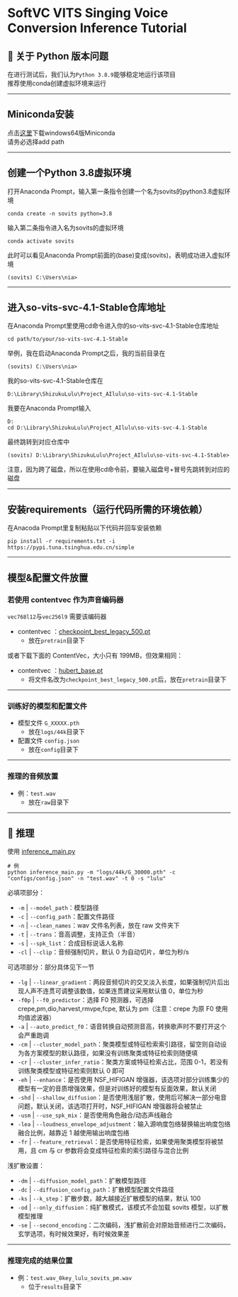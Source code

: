 # SoftVC VITS Singing Voice Conversion Inference Tutorial

## 💬 关于 Python 版本问题

在进行测试后，我们认为`Python 3.8.9`能够稳定地运行该项目  
推荐使用conda创建虚拟环境来运行

---------------------------

## Miniconda安装

点击[这里](https://repo.anaconda.com/miniconda/Miniconda3-latest-Windows-x86_64.exe)下载windows64版Miniconda  
请务必选择add path

---------------------------

## 创建一个Python 3.8虚拟环境

打开Anaconda Prompt，输入第一条指令创建一个名为sovits的python3.8虚拟环境

```shell
conda create -n sovits python=3.8
```

输入第二条指令进入名为sovits的虚拟环境

```shell
conda activate sovits
```

此时可以看见Anaconda Prompt前面的(base)变成(sovits)，表明成功进入虚拟环境

```shell
(sovits) C:\Users\nia>
```

---------------------------

## 进入so-vits-svc-4.1-Stable仓库地址

在Anaconda Prompt里使用cd命令进入你的so-vits-svc-4.1-Stable仓库地址

```shell
cd path/to/your/so-vits-svc-4.1-Stable
```

举例，我在启动Anaconda Prompt之后，我的当前目录在

```shell
(sovits) C:\Users\nia>
```

我的so-vits-svc-4.1-Stable仓库在

```shell
D:\Library\ShizukuLulu\Project_AIlulu\so-vits-svc-4.1-Stable
```

我要在Anaconda Prompt输入

```shell
D:
cd D:\Library\ShizukuLulu\Project_AIlulu\so-vits-svc-4.1-Stable
```

最终跳转到对应仓库中

```shell
(sovits) D:\Library\ShizukuLulu\Project_AIlulu\so-vits-svc-4.1-Stable>
```

注意，因为跨了磁盘，所以在使用cd命令前，要输入磁盘号+冒号先跳转到对应的磁盘

---------------------------

## 安装requirements（运行代码所需的环境依赖）

在Anacoda Prompt里复制粘贴以下代码并回车安装依赖

```shell
pip install -r requirements.txt -i https://pypi.tuna.tsinghua.edu.cn/simple
```

---------------------------

## 模型&配置文件放置

### **若使用 contentvec 作为声音编码器**

`vec768l12`与`vec256l9` 需要该编码器

+ contentvec ：[checkpoint_best_legacy_500.pt](https://ibm.box.com/s/z1wgl1stco8ffooyatzdwsqn2psd9lrr)
  + 放在`pretrain`目录下

或者下载下面的 ContentVec，大小只有 199MB，但效果相同：

+ contentvec ：[hubert_base.pt](https://huggingface.co/lj1995/VoiceConversionWebUI/resolve/main/hubert_base.pt)
  + 将文件名改为`checkpoint_best_legacy_500.pt`后，放在`pretrain`目录下

---------------------------

### 训练好的模型和配置文件

+ 模型文件 `G_XXXXX.pth`
  + 放在`logs/44k`目录下
+ 配置文件 `config.json`
  + 放在`config`目录下

---------------------------

### 推理的音频放置

+ 例：`test.wav`
  + 放在`raw`目录下

---------------------------

## 🤖 推理

使用 [inference_main.py](https://github.com/svc-develop-team/so-vits-svc/tree/4.1-Stableinference_main.py)

```shell
# 例
python inference_main.py -m "logs/44k/G_30000.pth" -c "configs/config.json" -n "test.wav" -t 0 -s "lulu"
```

必填项部分：

+ `-m` | `--model_path`：模型路径
+ `-c` | `--config_path`：配置文件路径
+ `-n` | `--clean_names`：wav 文件名列表，放在 raw 文件夹下
+ `-t` | `--trans`：音高调整，支持正负（半音）
+ `-s` | `--spk_list`：合成目标说话人名称
+ `-cl` | `--clip`：音频强制切片，默认 0 为自动切片，单位为秒/s

可选项部分：部分具体见下一节

+ `-lg` | `--linear_gradient`：两段音频切片的交叉淡入长度，如果强制切片后出现人声不连贯可调整该数值，如果连贯建议采用默认值 0，单位为秒
+ `-f0p` | `--f0_predictor`：选择 F0 预测器，可选择 crepe,pm,dio,harvest,rmvpe,fcpe, 默认为 pm（注意：crepe 为原 F0 使用均值滤波器）
+ `-a` | `--auto_predict_f0`：语音转换自动预测音高，转换歌声时不要打开这个会严重跑调
+ `-cm` | `--cluster_model_path`：聚类模型或特征检索索引路径，留空则自动设为各方案模型的默认路径，如果没有训练聚类或特征检索则随便填
+ `-cr` | `--cluster_infer_ratio`：聚类方案或特征检索占比，范围 0-1，若没有训练聚类模型或特征检索则默认 0 即可
+ `-eh` | `--enhance`：是否使用 NSF_HIFIGAN 增强器，该选项对部分训练集少的模型有一定的音质增强效果，但是对训练好的模型有反面效果，默认关闭
+ `-shd` | `--shallow_diffusion`：是否使用浅层扩散，使用后可解决一部分电音问题，默认关闭，该选项打开时，NSF_HIFIGAN 增强器将会被禁止
+ `-usm` | `--use_spk_mix`：是否使用角色融合/动态声线融合
+ `-lea` | `--loudness_envelope_adjustment`：输入源响度包络替换输出响度包络融合比例，越靠近 1 越使用输出响度包络
+ `-fr` | `--feature_retrieval`：是否使用特征检索，如果使用聚类模型将被禁用，且 cm 与 cr 参数将会变成特征检索的索引路径与混合比例

浅扩散设置：

+ `-dm` | `--diffusion_model_path`：扩散模型路径
+ `-dc` | `--diffusion_config_path`：扩散模型配置文件路径
+ `-ks` | `--k_step`：扩散步数，越大越接近扩散模型的结果，默认 100
+ `-od` | `--only_diffusion`：纯扩散模式，该模式不会加载 sovits 模型，以扩散模型推理
+ `-se` | `--second_encoding`：二次编码，浅扩散前会对原始音频进行二次编码，玄学选项，有时候效果好，有时候效果差

---------------------------

### 推理完成的结果位置

+ 例：`test.wav_0key_lulu_sovits_pm.wav`
  + 位于`results`目录下
